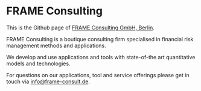 # FRAME Consulting

This is the Github page of [FRAME Consulting GmbH, Berlin](https://frame-consult.de/).

FRAME Consulting is a boutique consulting firm specialised in financial risk management methods and applications.

We develop and use applications and tools with state-of-the art quantitative models and technologies.

For questions on our applications, tool and service offerings please get in touch via [info@frame-consult.de](mailto:info@frame-consult.de?subject=[GitHub]).

